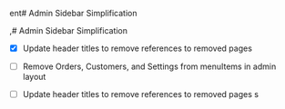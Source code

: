ent# Admin Sidebar Simplification

,# Admin Sidebar Simplification

- [x] Update header titles to remove references to removed pages

- [ ] Remove Orders, Customers, and Settings from menuItems in admin layout
- [ ] Update header titles to remove references to removed pages
      s
